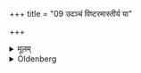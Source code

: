 +++
title = "09 उदञ्चं विष्टरमास्तीर्य या"

+++

<details><summary>मूलम्</summary>

उदञ्चं विष्टरमास्तीर्य या ओषधीरित्यध्यासीत ९
</details>

<details><summary>Oldenberg</summary>

9. With the feet (he treads on another bundle of

grass), if there are two, with the second (verse) (l.l. 4).
</details>
